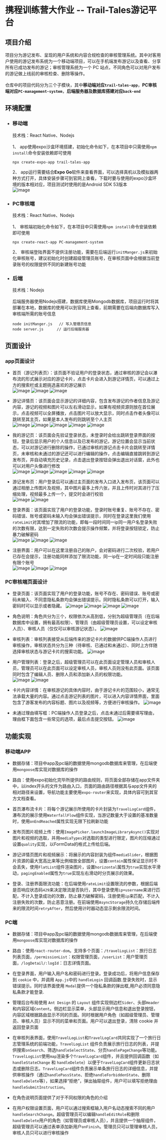 # 携程训练营大作业 -- Trail-Tales游记平台
## 项目介绍
项目分为游记发布、呈现的用户系统和内容合规检查的审核管理系统。其中对客用户使用的游记发布系统为一个移动端项目，可以在手机端发布游记以及查看、分享所有已成功发布的游记；审核管理系统为一个 PC 站点，不同角色可以对用户发布的游记做上线前的审核检查、删除等操作。<br><br>
仓库中的项目代码分为三个子模块，其中**移动端对应`trail-tales-app`**，**PC审核端对应`PC-management-system`**，**后端服务器及数据库搭建对应`back-end`**
## 环境配置
- ### 移动端<br>
  技术栈：React Native、Nodejs<br><br>
  1、 app使用expo沙盒环境搭建，初始化命令如下，在本项目中只需使用`npm install`命令安装依赖即可使用<br>
  ```
  npx create-expo-app trail-tales-app
  ```
  2、 app运行需要结合**Expo Go**软件来查看界面，可以选择真机以及模拟器两种方式打开，具体安装步骤可到官网上查看，下载时要与使用的expo沙盒环境的版本相对应，项目测试时使用的是Android SDK 53版本<br>
  ![image](pictures/1.png)
- ### PC审核端<br>
  技术栈：React Native、Nodejs<br><br>
  1、 审核端初始化命令如下，在本项目中只需使用`npm install`命令安装依赖即可使用<br>
  ```
  npx create-react-app PC-management-system
  ```
  2、 审核端登陆界面不提供注册功能，需要在后端运行`initManger.js`来初始化审核账号，建议初始化时创建超级管理员账号，在审核页面中会根据当前登录账号的权限提供不同的新建账号功能
- ### 后端<br>
  技术栈：Nodejs<br><br>
  后端服务器使用Nodejs搭建，数据库使用Mongodb数据库，项目运行时将其部署在本地，数据库的使用可以到官网上查看，前期需要在后端向数据库写入审核端所需的账号信息
  ```
  node initManger.js   // 写入管理员信息
  node server.js      // 运行后端服务器
  ```
## 页面设计
### app页面设计

- 首页（游记列表页）：该页面不验证用户的登录状态，通过审核的游记会以瀑布流的形式展示对应的游记卡片，点击卡片会进入到游记详情页，可以通过上方的搜索栏或主题挑选喜欢的游记展示<br>
![image](pictures/2.png)
![image](pictures/3.png)
![image](pictures/4.png)


- 游记详情页：该页面会显示游记的详细内容，包含发布游记的作者信息及游记内容，游记的视频和图片可以左右滑动显示，如果有视频资源则放在首位展示，点击视频可以全屏播放，点击图片可以放大显示，同时点击作者头像可以跳转至其主页，如果是本人发布的则跳转至个人主页<br>
![image](pictures/5.png)
![image](pictures/6.png)
![image](pictures/7.png)
![image](pictures/8.png)
![image](pictures/9.png)


- 我的游记页：该页面会先验证登录状态，未登录时会给出跳转登录界面的按钮，登录后显示用户的个人信息以及已发布的游记，游记位置会显示当前状态，可以对游记进行删除的操作，已通过审核的游记点击卡片会跳转至详情页，未审核和未通过的游记还可以进行编辑的操作，点击编辑直接跳转到游记发布页，并自动填充历史记录，点击退出登录按钮会弹出退出对话窗，此外也可以对用户头像进行修改<br>
![image](pictures/10.png)
![image](pictures/11.png)
![image](pictures/12.png)
![image](pictures/13.png)
![image](pictures/14.png)


- 游记发布页：用户登录后可以通过主页面的发布入口进入发布页，该页面可以通过相册上传图片及视频，其中图片最多上传六张，并且上传时对其进行了压缩处理，视频最多上传一个，提交时会进行校验<br>
![image](pictures/17.png)
![image](pictures/15.png)


- 登录界面：该页面实现了用户的登录功能，登录时账号重复、账号不存在、密码错误、账号或密码未输入均会弹出错误提示，同时在登录这里我们使用`rateLimit`对其增加了限流的功能，即每一段时间同一ip同一用户名登录失败的次数有限，达到一定失败的次数会提示操作频繁，并将登录按钮锁定，防止暴力破解密码<br>
![image](pictures/18.png)
![image](pictures/19.png)
![image](pictures/20.png)


- 注册界面：用户可以在这里注册自己的账户，会对密码进行二次校验，若用户已存在会提示，注册功能同样添加了限流功能，同一ip在一定时间段只能注册有限个账号<br>
![image](pictures/21.png)
![image](pictures/22.png)
![image](pictures/23.png)

### PC审核端页面设计
- 登录页面：该页面实现了用户的登录功能，账号不存在、密码错误、账号或密码未输入、不同意隐私条款均会弹出错误提示。同时隐私条款可以打开，输入密码时可以显示或者隐藏。
![image](https://github.com/user-attachments/assets/17b72a7d-f0c0-4248-a8f8-d23d5336583d)
![image](https://github.com/user-attachments/assets/74d1c117-5b76-4033-a45e-bbe80a90d881)
![image](https://github.com/user-attachments/assets/f32347db-5d3f-41d9-8124-56e875fb697b)
![image](https://github.com/user-attachments/assets/87f5da82-ad25-4b65-971c-828c8cab4e4d)



- 角色说明：角色共分为三个，权限依次从高到低，分别为超级管理员（在后端数据库中设置，拥有最高权限）、管理员（由超级管理员设置，可以设定审核人员）、审核人员（仅仅可以审核游记状态）。
![image](https://github.com/user-attachments/assets/2e9033be-55c7-41c6-8283-02ca8b797af1)


- 审核列表：审核列表接受从后端传来的游记卡片的数据供PC端操作人员进行审核操作，审核状态共分为三种（待审核、已通过和未通过）、同时上方伴随选择审核状态与游记卡片的搜索功能。
![image](https://github.com/user-attachments/assets/94119c9e-1e5c-428f-acd0-84e131b30f6f)




- 用户管理列表：登录之后，超级管理员可以在此页面设定管理人员和审核人员，管理员可以在此页面可以设定审核人员，审核人员则没有此页面。该页面同时包含了编辑人员、删除人员和添加新人员的权限功能。<br>
![image](https://github.com/user-attachments/assets/08572ca9-3a4f-4cba-86e3-558505a17420)
![image](https://github.com/user-attachments/assets/4f5d0f46-6acc-44e5-b3fe-a25d04447d20)





- 卡片内容详情：在审核游记的具体内容时，由于游记卡片的范围较小，通常无法承载大量的内容。通过点击游记列表的图片，可以进入内容详情界面，里面包含了游客发布的内容标题、图片以及视频等，方便进行审核操作。
![image](https://github.com/user-attachments/assets/2fd0bc62-801b-4e6c-aaa5-6e7465a1d04a)

- 未通过理由填写框：PC端操作人员登录之后，点击未通过后需要填写理由，理由框下面包含一些常见的选项，最后点击提交按钮。
![image](https://github.com/user-attachments/assets/68c6b7b6-ecb4-4ceb-8d50-e6c13f157dcc)

## 功能实现

### 移动端APP
- 数据存储：项目中app及pc端的数据使用mongodb数据库来管理，在后端使用`mongoose`库实现对数据库的操作
  
- 路由：使用expo初始化完毕所提供的路由规则，将页面全部存储在app文件夹中，以index开头的文件为路由入口，页面的路由路径根据其与app文件夹的相对路径来设置，导航功能主要使用`expo-router`来实现，具体内容可到其官方文档查看。

- 首页瀑布流卡片：将每个游记展示所使用的卡片封装为`TravelLogCard`组件，瀑布流的展示使用`WaterfallFlow`组件实现，当游记数量大于设置的基准数量时，使用`onEndReached`属性实现无限下拉刷新功能

- 发布页图片视频上传：使用`ImagePicker.launchImageLibraryAsync()`实现对图片和视频的选取，并用`mediaTypes`对选取的类型进行限定，图片的压缩通过设置`quality`实现，以FormData的格式上传给后端。
  
- 游记详情页图片和视频展示：将展示的内容封装为组件`mediaSlider`，根据图片资源的最大宽高比来等比例缩放全部图片，设置`contain`属性保证显示时不会丢失，使用`FlatList`组件渲染图片，设置`horizontal`属性为`true`实现水平滑动，`pagingEnabled`属性为`true`实现左右滑动时分页展示的效果。

- 登录、注册界面限流功能：在后端使用`rateLimit`设置限流的参数，根据后端是否响应状态码`429`来决定限流是否执行，其中登录使用`ip+username`来进行匹配，不计入登录成功的次数，防止暴力破解密码，注册使用`ip`来匹配，不计入注册失败的次数，防止恶意注册。在前端使用`AsyncStorage`持久化存储后端传来的限流时间`retryAfter`，然后使用计时器动态显示剩余限流时间。

### PC端
- 数据存储：项目中app及pc端的数据使用mongodb数据库来管理，在后端使用`mongoose`库实现对数据库的操作

- 路由：使用`react-router-dom`。支持多个页面：`/travelLogList`：旅行日志列表页面，`/permissionList`：权限管理页面，`/userList`：用户管理页面，`/logDetail/:logId`：日志详情页面。

- 在登录界面，用户输入用户名和密码进行登录。登录成功后，将用户信息保存到 `cookie` 中，并调用 `App.js`中的 `handleLogin` 回调函数.登录失败时，显示错误提示。同时该界面使用 `Modal`提供一个隐私条款的弹出框,用户必须同意隐私条款才能登录.

- 管理后台布局使用 `Ant Design` 的 `Layout` 组件实现侧边栏`Sider`、头部`Header`和内容区域`Content`。侧边栏显示菜单，头部显示用户信息和退出登录按钮，内容区域根据路由显示不同的页面。同时根据用户角色（如超级管理员、管理员、审核人员）显示不同的菜单和页面。用户可以退出登录，清除 cookie 并返回登录页面

- 在审核列表界面，使用`TravelLogList`和`TravelLogCard`共同实现了一个旅行日志管理系统的前端功能，`TravelLogList` 组件负责展示旅行日志的列表，并提供搜索`onSearch`、筛选`handleSelectState`、分页`handlePageChange`等功能。`TravelLogList`使用`map`渲染多个`TravelLogCard`组件，并且提供回调函数（如 `handleStateChange` 和 `handleDelete`）以便于`TravelLogCard`组件更新日志状态或删除日志。`TravelLogCard`组件负责展示单条旅行日志的详细信息，并提供审核操作（通过`handlePassState`、拒绝`handleForbiddenState`、删除`handleDelete`等），如果选择“拒绝”，弹出抽屉组件，用户可以填写拒绝理由`handleSubmitInstruction`。

- 在角色说明页面提供了对于不同权限的角色的介绍

- 在用户权限设置页面，用户可以通过搜索框输入用户名动态搜索不同的用户`handleSearchChange`。超级管理员可以编辑`handleEditRole`和删除`handleDelete`用户的角色（如管理员或审核人员），并且提供一个抽屉组件，超级管理员可以通过表单添加新用户`onFinish`。管理员只可以管理审核人员，审核人员只可以进行审核操作


